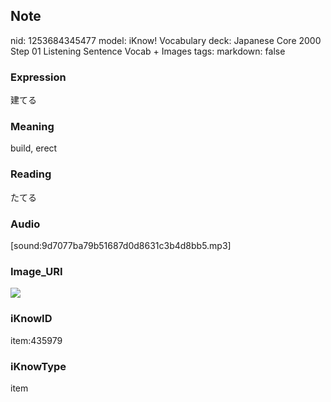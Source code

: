 ## Note
nid: 1253684345477
model: iKnow! Vocabulary
deck: Japanese Core 2000 Step 01 Listening Sentence Vocab + Images
tags: 
markdown: false

### Expression
建てる

### Meaning
build, erect

### Reading
たてる

### Audio
[sound:9d7077ba79b51687d0d8631c3b4d8bb5.mp3]

### Image_URI
<!DOCTYPE html>
<title></title>
<img src="7c3f8d26c65a4ac63c4a89dde5414fb3.jpg">



### iKnowID
item:435979

### iKnowType
item
